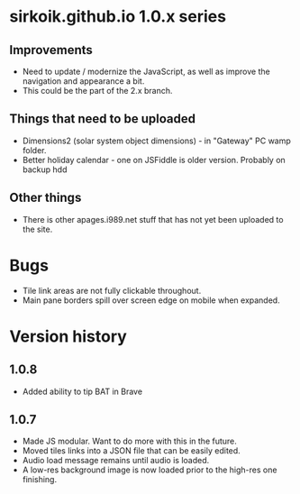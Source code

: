 # sirkoik.github.io 1.0.x series

## Improvements
* Need to update / modernize the JavaScript, as well as improve the navigation and appearance a bit.
* This could be the part of the 2.x branch.

## Things that need to be uploaded
* Dimensions2 (solar system object dimensions) - in "Gateway" PC wamp folder.
* Better holiday calendar - one on JSFiddle is older version. Probably on backup hdd

## Other things
* There is other apages.i989.net stuff that has not yet been uploaded to the site.

# Bugs
* Tile link areas are not fully clickable throughout.
* Main pane borders spill over screen edge on mobile when expanded.

# Version history

## 1.0.8
* Added ability to tip BAT in Brave

## 1.0.7
* Made JS modular. Want to do more with this in the future.
* Moved tiles links into a JSON file that can be easily edited.
* Audio load message remains until audio is loaded.
* A low-res background image is now loaded prior to the high-res one finishing.